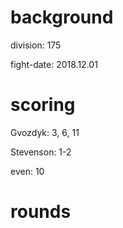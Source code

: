 # background

division: 175

fight-date: 2018.12.01

# scoring

Gvozdyk: 3, 6, 11

Stevenson: 1-2

even: 10

# rounds


